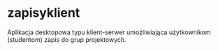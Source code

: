 # zapisyklient
Aplikacja desktopowa typu klient-serwer umożliwiająca użytkownikom (studentom) zapis do grup projektowych.
